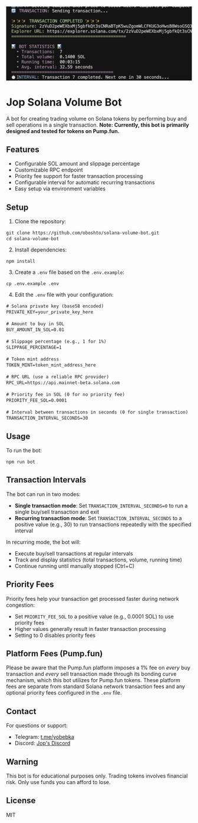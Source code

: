 <p align="center">
  <img src="assets/image.png" alt="Solana Volume Bot Header"/>
</p>

# Jop Solana Volume Bot

A bot for creating trading volume on Solana tokens by performing buy and sell operations in a single transaction. **Note: Currently, this bot is primarily designed and tested for tokens on Pump.fun.**

## Features

- Configurable SOL amount and slippage percentage
- Customizable RPC endpoint
- Priority fee support for faster transaction processing
- Configurable interval for automatic recurring transactions
- Easy setup via environment variables

## Setup

1. Clone the repository:

```
git clone https://github.com/oboshto/solana-volume-bot.git
cd solana-volume-bot
```

2. Install dependencies:

```
npm install
```

3. Create a `.env` file based on the `.env.example`:

```
cp .env.example .env
```

4. Edit the `.env` file with your configuration:

```
# Solana private key (base58 encoded)
PRIVATE_KEY=your_private_key_here

# Amount to buy in SOL
BUY_AMOUNT_IN_SOL=0.01

# Slippage percentage (e.g., 1 for 1%)
SLIPPAGE_PERCENTAGE=1

# Token mint address
TOKEN_MINT=token_mint_address_here

# RPC URL (use a reliable RPC provider)
RPC_URL=https://api.mainnet-beta.solana.com

# Priority fee in SOL (0 for no priority fee)
PRIORITY_FEE_SOL=0.0001

# Interval between transactions in seconds (0 for single transaction)
TRANSACTION_INTERVAL_SECONDS=30
```

## Usage

To run the bot:

```
npm run bot
```

## Transaction Intervals

The bot can run in two modes:

- **Single transaction mode**: Set `TRANSACTION_INTERVAL_SECONDS=0` to run a single buy/sell transaction and exit
- **Recurring transaction mode**: Set `TRANSACTION_INTERVAL_SECONDS` to a positive value (e.g., 30) to run transactions repeatedly with the specified interval

In recurring mode, the bot will:

- Execute buy/sell transactions at regular intervals
- Track and display statistics (total transactions, volume, running time)
- Continue running until manually stopped (Ctrl+C)

## Priority Fees

Priority fees help your transaction get processed faster during network congestion:

- Set `PRIORITY_FEE_SOL` to a positive value (e.g., 0.0001 SOL) to use priority fees
- Higher values generally result in faster transaction processing
- Setting to 0 disables priority fees

## Platform Fees (Pump.fun)

Please be aware that the Pump.fun platform imposes a 1% fee on _every_ buy transaction and _every_ sell transaction made through its bonding curve mechanism, which this bot utilizes for Pump.fun tokens. These platform fees are separate from standard Solana network transaction fees and any optional priority fees configured in the `.env` file.

## Contact

For questions or support:

- Telegram: [t.me/yobebka](https://t.me/yobebka)
- Discord: [Jop's Discord](https://discordapp.com/users/600250420480442390)

## Warning

This bot is for educational purposes only. Trading tokens involves financial risk. Only use funds you can afford to lose.

## License

MIT
